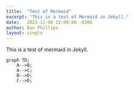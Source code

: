 ```yaml
---
title:  "Test of Mermaid"
excerpt: "This is a test of Mermaid in Jekyll."
date:   2023-11-08 22:00:00 -0300
author: Dan Phillips
layout: single
---
```


This is a test of mermaid in Jekyll.

```mermaid
graph TD;
    A-->B;
    A-->C;
    B-->D;
    C-->D;
```  